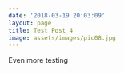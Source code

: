 ```yaml
---
date: '2018-03-19 20:03:09'
layout: page
title: Test Post 4
image: assets/images/pic08.jpg
---
```


Even more testing

